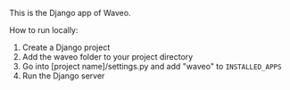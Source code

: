 This is the Django app of Waveo.

How to run locally:
1. Create a Django project
2. Add the waveo folder to your project directory
3. Go into [project name]/settings.py and add "waveo" to `INSTALLED_APPS`
4. Run the Django server
